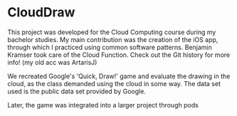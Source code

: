 # CloudDraw
This project was developed for the Cloud Computing course during my bachelor studies.
My main contribution was the creation of the iOS app, through which I practiced using common software patterns.
Benjamin Kramser took care of the Cloud Function.
Check out the Git history for more info! (my old acc was ArtarisJ)

We recreated Google's 'Quick, Draw!' game and evaluate the drawing in the cloud, as the class demanded using the cloud in some way.
The data set used is the public data set provided by Google.

Later, the game was integrated into a larger project through pods
